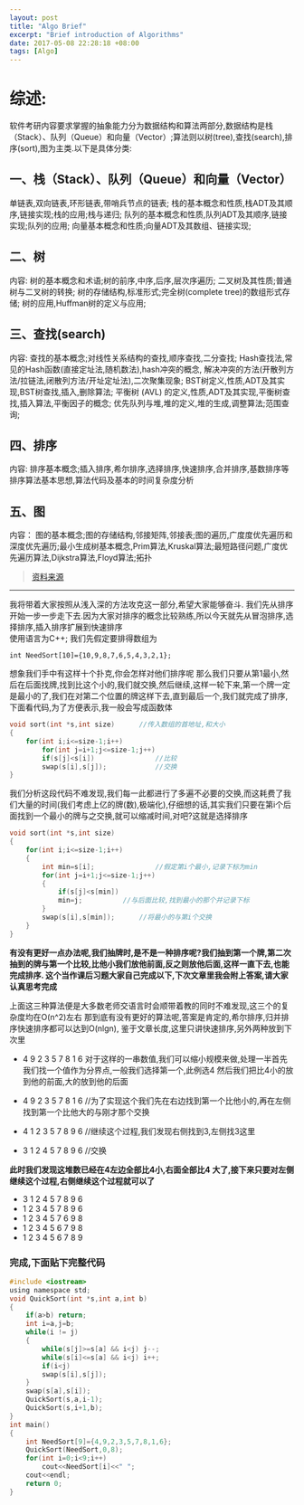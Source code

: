 ```yaml
---
layout: post
title: "Algo Brief"
excerpt: "Brief introduction of Algorithms"
date: 2017-05-08 22:28:18 +08:00
tags: [Algo]
---
```

# 综述:
软件考研内容要求掌握的抽象能力分为数据结构和算法两部分,数据结构是栈（Stack）、队列（Queue）和向量（Vector）;算法则以树(tree),查找(search),排序(sort),图为主类.以下是具体分类:

## 一、栈（Stack）、队列（Queue）和向量（Vector）

单链表,双向链表,环形链表,带哨兵节点的链表;
栈的基本概念和性质,栈ADT及其顺序,链接实现;栈的应用;栈与递归;
队列的基本概念和性质,队列ADT及其顺序,链接实现;队列的应用;
向量基本概念和性质;向量ADT及其数组、链接实现;

## 二、树

内容: 树的基本概念和术语;树的前序,中序,后序,层次序遍历;
二叉树及其性质;普通树与二叉树的转换;
树的存储结构,标准形式;完全树(complete tree)的数组形式存储;
树的应用,Huffman树的定义与应用;

## 三、查找(search)

内容: 查找的基本概念;对线性关系结构的查找,顺序查找,二分查找;
Hash查找法,常见的Hash函数(直接定址法,随机数法),hash冲突的概念, 解决冲突的方法(开散列方法/拉链法,闭散列方法/开址定址法),二次聚集现象;
BST树定义,性质,ADT及其实现,BST树查找,插入,删除算法;
平衡树 (AVL) 的定义,性质,ADT及其实现,平衡树查找,插入算法,平衡因子的概念;
优先队列与堆,堆的定义,堆的生成,调整算法;范围查询;

## 四、排序

内容: 排序基本概念;插入排序,希尔排序,选择排序,快速排序,合并排序,基数排序等排序算法基本思想,算法代码及基本的时间复杂度分析

## 五、图

内容： 图的基本概念;图的存储结构,邻接矩阵,邻接表;图的遍历,广度度优先遍历和深度优先遍历;最小生成树基本概念,Prim算法,Kruskal算法;最短路径问题,广度优先遍历算法,Dijkstra算法,Floyd算法;拓扑

>[资料来源](http://www.software.fudan.edu.cn/software/index.html#/dynamic/recruit/95)  

***

我将带着大家按照从浅入深的方法攻克这一部分,希望大家能够奋斗.
我们先从排序开始一步一步走下去.因为大家对排序的概念比较熟练,所以今天就先从冒泡排序,选择排序,插入排序扩展到快速排序  
使用语言为C++;
我们先假定要排得数组为 

	int NeedSort[10]={10,9,8,7,6,5,4,3,2,1};  

想象我们手中有这样十个扑克,你会怎样对他们排序呢
那么我们只要从第1最小,然后在后面找牌,找到比这个小的,我们就交换,然后继续,这样一轮下来,第一个牌一定是最小的了,我们在对第二个位置的牌这样下去,直到最后一个,我们就完成了排序,下面看代码,为了方便表示,我一般会写成函数体
  
```c
void sort(int *s,int size)		//传入数组的首地址,和大小
{
	for(int i;i<=size-1;i++)		
		for(int j=i+1;j<=size-1;j++)
		if(s[j]<s[i])				//比较
		swap(s[i],s[j]);			//交换
}
```
我们分析这段代码不难发现,我们每一此都进行了多遍不必要的交换,而这耗费了我们大量的时间(我们考虑上亿的牌(数),极端化),仔细想的话,其实我们只要在第i个后面找到一个最小的牌与之交换,就可以缩减时间,对吧?这就是选择排序  

```c
void sort(int *s,int size)
{
	for(int i;i<=size-1;i++)
	{
		int min=s[i];				//假定第i个最小,记录下标为min
		for(int j=i+1;j<=size-1;j++)
		{	
			if(s[j]<s[min])			
			min=j;			//与后面比较,找到最小的那个并记录下标
		}
		swap(s[i],s[min]);		//将最小的与第i个交换
	}	
}
```	  

**有没有更好一点办法呢,我们抽牌时,是不是一种排序呢?我们抽到第一个牌,第二次抽到的牌与第一个比较,比他小我们放他前面,反之则放他后面,这样一直下去,也能完成排序.
这个当作课后习题大家自己完成以下,下次文章里我会附上答案,请大家认真思考完成**

上面这三种算法便是大多数老师交语言时会顺带着教的同时不难发现,这三个的复杂度均在O(n^2)左右
那到底有没有更好的算法呢,答案是肯定的,希尔排序,归并排序快速排序都可以达到O(nlgn),
鉴于文章长度,这里只讲快速排序,另外两种放到下次里

* 4 9 2 3 5 7 8 1 6	
对于这样的一串数值,我们可以缩小规模来做,处理一半首先我们找一个值作为分界点,一般我们选择第一个,此例选4
然后我们把比4小的放到他的前面,大的放到他的后面

* 4 9 2 3 5 7 8 1 6	//为了实现这个我们先在右边找到第一个比他小的,再在左侧找到第一个比他大的与刚才那个交换
* 4 1 2 3 5 7 8 9 6	//继续这个过程,我们发现右侧找到3,左侧找3这里
* 3 1 2 4 5 7 8 9 6	//交换

**此时我们发现这堆数已经在4左边全部比4小,右面全部比4
大了,接下来只要对左侧继续这个过程,右侧继续这个过程就可以了**

* 3 1 2 4 5 7 8 9 6
* 1 2 3 4 5 7 8 9 6
* 1 2 3 4 5 7 6 9 8
* 1 2 3 4 5 6 7 9 8
* 1 2 3 4 5 6 7 8 9 

### 完成,下面贴下完整代码  
```c
#include <iostream>
using namespace std;
void QuickSort(int *s,int a,int b)
{
	if(a>b)	return;
	int i=a,j=b;
	while(i != j)
	{	
		while(s[j]>=s[a] && i<j) j--;
		while(s[i]<=s[a] && i<j) i++;
		if(i<j)
		swap(s[i],s[j]);
	}
	swap(s[a],s[i]);	
	QuickSort(s,a,i-1);
	QuickSort(s,i+1,b);
}
int main()
{	
	int NeedSort[9]={4,9,2,3,5,7,8,1,6};
	QuickSort(NeedSort,0,8);
	for(int i=0;i<9;i++)
		cout<<NeedSort[i]<<" ";
	cout<<endl;
	return 0;
}
```

